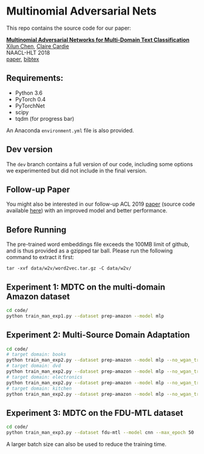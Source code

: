 # Multinomial Adversarial Nets
This repo contains the source code for our paper:

[**Multinomial Adversarial Networks for Multi-Domain Text Classification**](http://aclweb.org/anthology/N18-1111)
<br>
[Xilun Chen](http://www.cs.cornell.edu/~xlchen/),
[Claire Cardie](http://www.cs.cornell.edu/home/cardie/)
<br>
NAACL-HLT 2018
<br>
[paper](http://aclweb.org/anthology/N18-1111),
[bibtex](https://aclanthology.coli.uni-saarland.de/papers/N18-1111/n18-1111.bib)

## Requirements:
- Python 3.6
- PyTorch 0.4
- PyTorchNet
- scipy
- tqdm (for progress bar)

An Anaconda `environment.yml` file is also provided.

## Dev version

The `dev` branch contains a full version of our code, including some options we experimented but did not include in the final version.

## Follow-up Paper

You might also be interested in our follow-up ACL 2019 [paper](https://www.aclweb.org/anthology/P19-1299) (source code available [here](https://github.com/microsoft/Multilingual-Model-Transfer)) with an improved model and better performance.

## Before Running

The pre-trained word embeddings file exceeds the 100MB limit of github, and is thus provided as a gzipped tar ball.
Please run the following command to extract it first:

```
tar -xvf data/w2v/word2vec.tar.gz -C data/w2v/
```

## Experiment 1: MDTC on the multi-domain Amazon dataset

```bash
cd code/
python train_man_exp1.py --dataset prep-amazon --model mlp
```

## Experiment 2: Multi-Source Domain Adaptation
```bash
cd code/
# target domain: books
python train_man_exp2.py --dataset prep-amazon --model mlp --no_wgan_trick --domains dvd electronics kitchen --unlabeled_domains books --dev_domains books
# target domain: dvd
python train_man_exp2.py --dataset prep-amazon --model mlp --no_wgan_trick --domains books electronics kitchen --unlabeled_domains dvd --dev_domains dvd
# target domain: electronics
python train_man_exp2.py --dataset prep-amazon --model mlp --no_wgan_trick --domains books dvd kitchen --unlabeled_domains electronics --dev_domains electronics
# target domain: kitchen
python train_man_exp2.py --dataset prep-amazon --model mlp --no_wgan_trick --domains dvd electronics kitchen --unlabeled_domains kitchen --dev_domains kitchen
```

## Experiment 3: MDTC on the FDU-MTL dataset

```bash
cd code/
python train_man_exp3.py --dataset fdu-mtl --model cnn --max_epoch 50
```
A larger batch size can also be used to reduce the training time.
